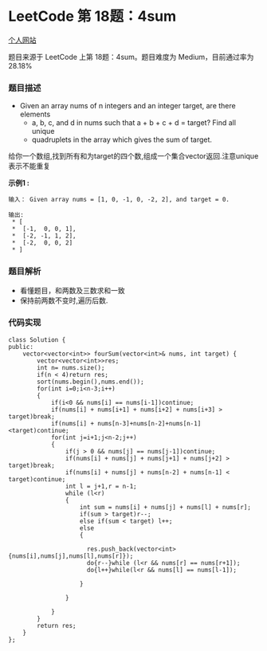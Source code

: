 # LeetCode 第 18题：4sum

[个人网站](http://lgg2018.com)

题目来源于 LeetCode 上第 18题：4sum。题目难度为 Medium，目前通过率为 28.18% 

### 题目描述

 * Given an array nums of n integers and an integer target, are there elements
    * a, b, c, and d in nums such that a + b + c + d = target? Find all unique
    * quadruplets in the array which gives the sum of target.

给你一个数组,找到所有和为target的四个数,组成一个集合vector返回.注意unique表示不能重复

**示例1 :**

```
输入： Given array nums = [1, 0, -1, 0, -2, 2], and target = 0.

输出:
 * [
 * ⁠ [-1,  0, 0, 1],
 * ⁠ [-2, -1, 1, 2],
 * ⁠ [-2,  0, 0, 2]
 * ]
```

### 题目解析

* 看懂题目，和两数及三数求和一致
* 保持前两数不变时,遍历后数.



### 代码实现
```
class Solution {
public:
    vector<vector<int>> fourSum(vector<int>& nums, int target) {
		vector<vector<int>>res;
		int n= nums.size();
		if(n < 4)return res;
		sort(nums.begin(),nums.end());
        for(int i=0;i<n-3;i++)
		{
			if(i<0 && nums[i] == nums[i-1])continue;
			if(nums[i] + nums[i+1] + nums[i+2] + nums[i+3] > target)break;
			if(nums[i] + nums[n-3]+nums[n-2]+nums[n-1]<target)continue;
			for(int j=i+1;j<n-2;j++)
			{
				if(j > 0 && nums[j] == nums[j-1])continue;
				if(nums[i] + nums[j] + nums[j+1] + nums[j+2] > target)break;
				if(nums[i] + nums[j] + nums[n-2] + nums[n-1] < target)continue;
				int l = j+1,r = n-1;
				while (l<r)
				{
					int sum = nums[i] + nums[j] + nums[l] + nums[r];
					if(sum > target)r--;
					else if(sum < target) l++;
					else
					{

					  res.push_back(vector<int>{nums[i],nums[j],nums[l],nums[r]});
					  do{r--}while (l<r && nums[r] == nums[r+1]);
					  do{l++}while(l<r && nums[l] == nums[l-1]);

					}

				}

			}
		}
		return res;
    }
};
```
